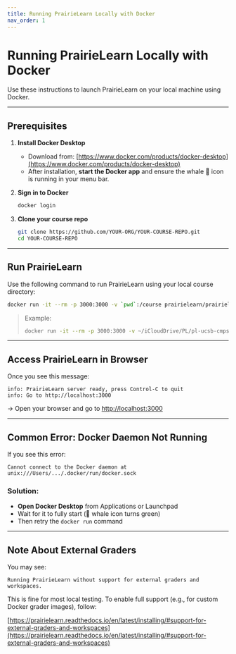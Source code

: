 ```yaml
---
title: Running PrairieLearn Locally with Docker
nav_order: 1
---
```


# Running PrairieLearn Locally with Docker

Use these instructions to launch PrairieLearn on your local machine using Docker.

---

## Prerequisites

1. **Install Docker Desktop**
   - Download from: [https://www.docker.com/products/docker-desktop](https://www.docker.com/products/docker-desktop)
   - After installation, **start the Docker app** and ensure the whale 🐳 icon is running in your menu bar.

2. **Sign in to Docker**
   ```bash
   docker login
   ```

3. **Clone your course repo**
   ```bash
   git clone https://github.com/YOUR-ORG/YOUR-COURSE-REPO.git
   cd YOUR-COURSE-REPO
   ```

---

## Run PrairieLearn

Use the following command to run PrairieLearn using your local course directory:

```bash
docker run -it --rm -p 3000:3000 -v `pwd`:/course prairielearn/prairielearn
```

> Example:
>
> ```bash
> docker run -it --rm -p 3000:3000 -v ~/iCloudDrive/PL/pl-ucsb-cmpsc5a:/course prairielearn/prairielearn
> ```

---

## Access PrairieLearn in Browser

Once you see this message:

```
info: PrairieLearn server ready, press Control-C to quit
info: Go to http://localhost:3000
```

→ Open your browser and go to [http://localhost:3000](http://localhost:3000)

---

## Common Error: Docker Daemon Not Running

If you see this error:

```
Cannot connect to the Docker daemon at unix:///Users/.../.docker/run/docker.sock
```

### Solution:
- **Open Docker Desktop** from Applications or Launchpad
- Wait for it to fully start (🐳 whale icon turns green)
- Then retry the `docker run` command

---

## Note About External Graders

You may see:

```
Running PrairieLearn without support for external graders and workspaces.
```

This is fine for most local testing. To enable full support (e.g., for custom Docker grader images), follow:

[https://prairielearn.readthedocs.io/en/latest/installing/#support-for-external-graders-and-workspaces](https://prairielearn.readthedocs.io/en/latest/installing/#support-for-external-graders-and-workspaces)
